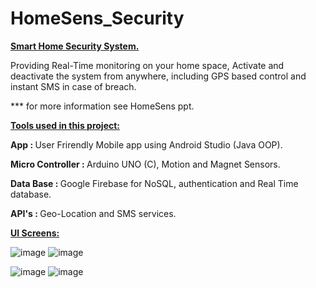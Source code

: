 # HomeSens_Security
<b><u>Smart Home Security System.</b></u>
 
Providing Real-Time monitoring on your home space, Activate and deactivate the system from anywhere, including GPS based control and instant SMS in case of breach.
 
 *** for more information see HomeSens ppt.
  
 <u><b>Tools used in this project:</b></u>

 <b>App : </b>User Frirendly Mobile app using Android Studio (Java OOP).

 <b>Micro Controller : </b>Arduino UNO (C), Motion and Magnet Sensors.

 <b>Data Base : </b>Google Firebase for NoSQL, authentication and Real Time database.

 <b>API's : </b> Geo-Location and SMS services.
 
 <u><b>UI Screens:</b></u>
 
 ![image](https://user-images.githubusercontent.com/105589810/178109260-764fccf3-d39e-411e-93f7-97a1ceafc84b.png)
![image](https://user-images.githubusercontent.com/105589810/178109267-b019024a-f449-4353-aa97-5981e89301ba.png)

![image](https://user-images.githubusercontent.com/105589810/178109279-9a5843ff-003e-4969-b740-3f8e723d0f4c.png)
![image](https://user-images.githubusercontent.com/105589810/178109281-19e467e4-e230-42c9-80f9-be5126c557d9.png)

 
